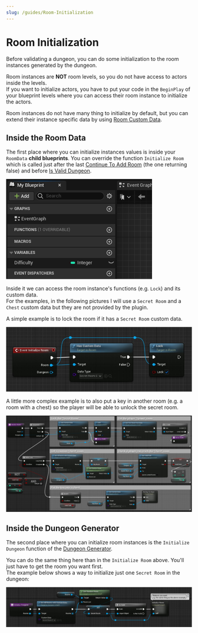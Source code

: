 ```yaml
---
slug: /guides/Room-Initialization
---
```


# Room Initialization

Before validating a dungeon, you can do some initialization to the room instances generated by the dungeon.

Room instances are **NOT** room levels, so you do not have access to actors inside the levels.\
If you want to initialize actors, you have to put your code in the `BeginPlay` of your blueprint levels where you can access their room instance to initialize the actors.

Room instances do not have many thing to initialize by default, but you can extend their instance specific data by using [Room Custom Data](Room-Custom-Data.md).

## Inside the Room Data

The first place where you can initialize instances values is inside your `RoomData` **child blueprints**.
You can override the function `Initialize Room` which is called just after the last [Continue To Add Room](Continue-To-Add-Room.md) (the one returning false) and before [Is Valid Dungeon](Is-Valid-Dungeon.md).

![](../Images/OverrideInitializeRoom.gif)

Inside it we can access the room instance's functions (e.g. `Lock`) and its custom data.\
For the examples, in the following pictures I will use a `Secret Room` and a `Chest` custom data but they are not provided by the plugin.

A simple example is to lock the room if it has a `Secret Room` custom data.

![](../Images/DataInitializeRoom.jpg)

A little more complex example is to also put a key in another room (e.g. a room with a chest) so the player will be able to unlock the secret room.

![](../Images/DataInitializeRoom2.jpg)

## Inside the Dungeon Generator

The second place where you can initialize room instances is the `Initialize Dungeon` function of the [Dungeon Generator](Dungeon-Generator.md).

You can do the same thing here than in the `Initialize Room` above. You'll just have to get the room you want first.\
The example below shows a way to initialize just one `Secret Room` in the dungeon:

![](../Images/DungeonInitializeRoom.jpg)
